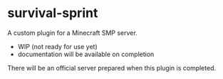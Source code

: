 # survival-sprint
A custom plugin for a Minecraft SMP server.
- WIP (not ready for use yet)
- documentation will be available on completion

There will be an official server prepared when this plugin is completed.